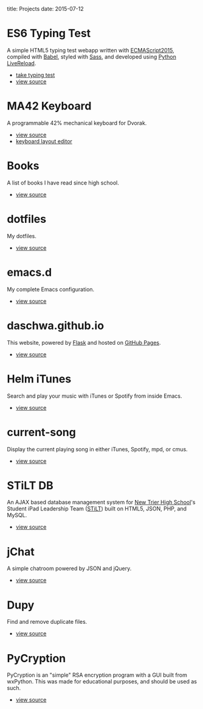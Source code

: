 title: Projects
date: 2015-07-12

# ES6 Typing Test
A simple HTML5 typing test webapp written with
[ECMAScript2015](http://www.ecma-international.org/ecma-262/6.0/),
compiled with [Babel](https://babeljs.io/),
styled with [Sass](http://sass-lang.com/), and developed using
[Python LiveReload](https://github.com/lepture/python-livereload).

- [take typing test](http://adamschwartz.io/typing-test)
- [view source](https://github.com/daschwa/typing-test)

# MA42 Keyboard
A programmable 42% mechanical keyboard for Dvorak.

- [view source](https://github.com/daschwa/ma42)
- [keyboard layout editor](http://adamschwartz.io/tmk_keyboard/editor/ma42/)

# Books
A list of books I have read since high school.

- [view source](https://github.com/daschwa/books)

# dotfiles
My dotfiles.

- [view source](https://github.com/daschwa/dotfiles)

# emacs.d
My complete Emacs configuration.

- [view source](https://github.com/daschwa/emacs.d)

# daschwa.github.io
This website, powered by [Flask](http://flask.pocoo.org/) and hosted on [GitHub Pages](https://pages.github.com/).

- [view source](https://github.com/daschwa/daschwa.github.io)

# Helm iTunes
Search and play your music with iTunes or Spotify from inside Emacs.

- [view source](https://github.com/daschwa/helm-itunes)

# current-song
Display the current playing song in either iTunes, Spotify, mpd, or cmus.

- [view source](https://github.com/daschwa/current-song)

# STiLT DB
An AJAX based database management system for [New Trier High School](http://www.newtrier.k12.il.us/)'s Student iPad Leadership Team ([STiLT](http://ipads.nths.net/students/)) built on HTML5, JSON, PHP, and MySQL.

- [view source](https://github.com/daschwa/stiltdb)

# jChat
A simple chatroom powered by JSON and jQuery.

- [view source](https://github.com/daschwa/jchat)

# Dupy
Find and remove duplicate files.

- [view source](https://github.com/daschwa/dupy)

# PyCryption
PyCryption is an "simple" RSA encryption program with a GUI built from wxPython. This was made for educational purposes, and should be used as such.

- [view source](https://github.com/daschwa/pycryption)